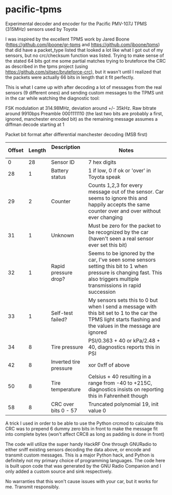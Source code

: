 # pacific-tpms
Experimental decoder and encoder for the Pacific PMV-107J TPMS (315MHz) sensors used by Toyota

I was inspired by the excellent TPMS work by Jared Boone (https://github.com/jboone/gr-tpms and https://github.com/jboone/tpms) that did have a packet_type listed that looked a lot like what I got out of my sensors, but no crc/checksum function was listed. Trying to make sense of the stated 64 bits got me some partial matches trying to bruteforce the CRC as described in the tpms project (using https://github.com/sitsec/bruteforce-crc), but it wasn't until I realized that the packets were actually 66 bits in length that it fit perfectly.

This is what I came up with after decoding a lot of messages from the real sensors (9 different ones) and sending custom messages to the TPMS unit in the car while watching the diagnostic tool:

FSK modulation at 314.98MHz, deviation around +/- 35kHz. Raw bitrate around 9910bps
Preamble 0001111110 (the last two bits are probably a first, ignored, manchester encoded bit) as the remaining message assumes a diffman decode starting at 1

Packet bit format after differential manchester decoding (MSB first)

| Offset | Length | Description            | Notes |
| ------ | ------ | ---------------------- | ------|
| 0      | 28     | Sensor ID              | 7 hex digits |
| 28     | 1      | Battery status         | 1 if low, 0 if ok or 'over' in Toyota speak |
| 29     | 2      | Counter                | Counts 1,2,3 for every message out of the sensor. Car seems to ignore this and happily accepts the same counter over and over without ever changing |
| 31     | 1      | Unknown                | Must be zero for the packet to be recognized by the car (haven't seen a real sensor ever set this bit) |
| 32     | 1      | Rapid pressure drop?   | Seems to be ignored by the car, I've seen some sensors setting this bit to 1 when pressure is changing fast. This also triggers multiple transmissions in rapid succession |
| 33     | 1      | Self-test failed?      | My sensors sets this to 0 but when I send a message with this bit set to 1 to the car the TPMS light starts flashing and the values in the message are ignored |
| 34     | 8      | Tire pressure          | PSI/0.363 + 40 or kPa/2.48 + 40, diagnostics reports this in PSI |
| 42     | 8      | Inverted tire pressure | xor 0xff of above |
| 50     | 8      | Tire temperature       | Celsius + 40 resulting in a range from -40 to +215C, diagnostics insists on reporting this in Fahrenheit though |
| 58     | 8      | CRC over bits 0 - 57   | Truncated polynomial 19, init value 0 |

A trick I used in order to be able to use the Python crcmod to calculate this CRC was to prepend 6 dummy zero bits in front to make the message fit into complete bytes (won't affect CRC8 as long as padding is done in front)

The code will utilize the super handy HackRF One through GNURadio to either sniff existing sensors decoding the data above, or encode and transmit custom messages. This is a major Python hack, and Python is definitely not my primary choice of programming languages. The code here is built upon code that was generated by the GNU Radio Companion and I only added a custom source and sink respectively.

No warranties that this won't cause issues with your car, but it works for me. Transmit responsibly.
